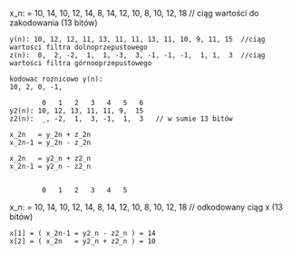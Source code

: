    x_n: =   10, 14, 10, 12, 14, 8, 14, 12, 10, 8, 10, 12, 18 // ciąg wartości do zakodowania (13 bitów)
    

    y(n): 10, 12, 12, 11, 13, 11, 11, 13, 11, 10, 9, 11, 15  //ciąg wartości filtra dolnoprzepustowego
    z(n):  0,  2, -2,  1,  1, -3,  3, -1, -1, -1,  1, 1,  3  //ciąg wartości filtra górnooprzepustowego

    kodowac roznicowo y(n):
    10, 2, 0, -1, 

            0   1   2   3   4   5   6
    y2(n): 10, 12, 13, 11, 11, 9,  15
    z2(n):  _, -2,  1,  3, -1,  1,  3   // w sumie 13 bitów

    x_2n   = y_2n + z_2n
    x_2n-1 = y_2n - z_2n

    x_2n   = y2_n + z2_n
    x_2n-1 = y2_n - z2_n


            0   1   2   3   4   5
   x_n: =   10, 14, 10, 12, 14, 8, 14, 12, 10, 8, 10, 12, 18 // odkodowany ciąg x (13 bitów)

    x[1] = ( x_2n-1 = y2_n - z2_n ) = 14
    x[2] = ( x_2n   = y2_n + z2_n ) = 10

